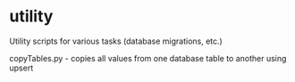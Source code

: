 # utility
Utility scripts for various tasks (database migrations, etc.)

copyTables.py - copies all values from one database table to another using upsert
